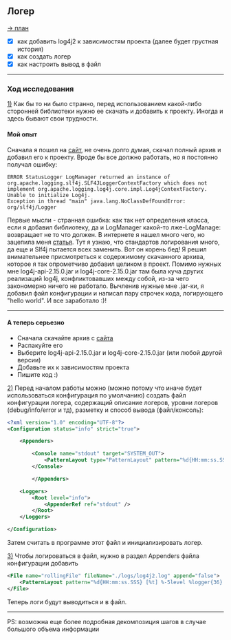 ## Логер

[-> план](./Roadmap3.md)

- [X] как добавить log4j2 к зависимостям проекта (далее будет грустная история)
- [X] как создать логер
- [X] как настроить вывод в файл

---
### Ход исследования

[1)](#логер) Как бы то ни было странно, перед использованием какой-либо сторонней библиотеки нужно ее скачать и добавить к проекту. Иногда и здесь бывают свои трудности.  
#### Мой опыт
Сначала я пошел на [сайт](https://logging.apache.org/log4j/2.x/download.html), не очень долго думая, скачал полный архив и добавил его к проекту. Вроде бы все должно работать,
но я постоянно получал ошибку:
```
ERROR StatusLogger LogManager returned an instance of org.apache.logging.slf4j.SLF4JLoggerContextFactory which does not implement org.apache.logging.log4j.core.impl.Log4jContextFactory.
Unable to initialize Log4j.
Exception in thread "main" java.lang.NoClassDefFoundError: org/slf4j/Logger
```
Первые мысли - странная ошибка: как так нет определения класса, если я добавил библиотеку, да и LogManager какой-то лже-LogManage: возвращает не то что должен. 
В интернете я нашел много чего, но зацепила меня [статья](https://urvanov.ru/2019/07/08/%d0%bb%d0%be%d0%b3%d0%b8%d1%80%d0%be%d0%b2%d0%b0%d0%bd%d0%b8%d0%b5-%d1%81-slf4j-%d0%b8-logback/).
Тут я узнаю, что стандартов логирования много, да еще и Slf4j пытается всех заменить. Вот он корень бед! Я решил внимательнее присмотреться к содержимому скачанного архива, 
которое я так опрометчиво добавил целиком в проект. Помимо нужных мне log4j-api-2.15.0.jar и log4j-core-2.15.0.jar там была куча других реализаций log4j, 
конфликтовавших между собой, из-за чего закономерно ничего не работало. Вычленив нужные мне .jar-ки, я добавил файл конфигурации и написал пару строчек кода, логирующего 
"hello world". И все заработало :)!

---
#### А теперь серьезно
* Сначала скачайте архив с [сайта](https://logging.apache.org/log4j/2.x/download.html)
* Распакуйте его
* Выберите log4j-api-2.15.0.jar и log4j-core-2.15.0.jar (или любой другой версии)
* Добавьте их к зависимостям проекта
* Пишите код :)

[2)](#логер) Перед началом работы можно (можно потому что иначе будет использоваться конфигурация по умолчанию) создать файл конфигурации логера, содержащий описание логеров, 
уровни логеров (debug/info/error и тд), разметку и способ вывода (файл/консоль):
```xml
<?xml version="1.0" encoding="UTF-8"?>
<Configuration status="info" strict="true">

    <Appenders>

        <Console name="stdout" target="SYSTEM_OUT">
            <PatternLayout type="PatternLayout" pattern="%d{HH:mm:ss.SSS} [%t] %-5level %logger{36} - %msg%n" />
        </Console>

        </Appenders>

    <Loggers>
        <Root level="info">
            <AppenderRef ref="stdout" />
        </Root>
    </Loggers>

</Configuration>
```
Затем считать в программе этот файл и инициализировать логер.

[3)](#логер) Чтобы логироваться в файл, нужно в раздел Appenders файла конфигурации добавить
```xml
<File name="rollingFile" fileName="./logs/log4j2.log" append="false">
    <PatternLayout pattern="%d{HH:mm:ss.SSS} [%t] %-5level %logger{36} - %msg%n"/>
</File>
```
Теперь логи будут выводиться и в файл.

---
PS: возможна еще более подробная декомпозиция шагов в случае большого объема информации